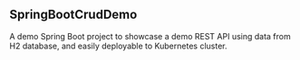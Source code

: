 SpringBootCrudDemo
------------
A demo Spring Boot project to showcase a demo REST API using data from H2 database, and easily deployable to Kubernetes cluster.